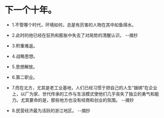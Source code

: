 # 下一个十年。

- 1.不管哪个时代，环境如何，总是有厉害的人物在其中如鱼得水。

- 2.此时的他已经在狂热和膨胀中失去了对局势的清醒认识。 --摘抄

- 3.积重难返。

- 4.战略思想。

- 5.思想解放。

- 6.第二职业。

- 7.而在北方，尤其是老工业基地，人们已经习惯于把自己的人生“捆绑”在企业上，以厂为家、世代传承的工作与生活模式使他们几乎丧失了独立的勇气和能力。尤其要命的是，那些地方也没有经商和创业的氛围。 --摘抄

- 8.民营经济最为活跃的浙江地区。 --摘抄
